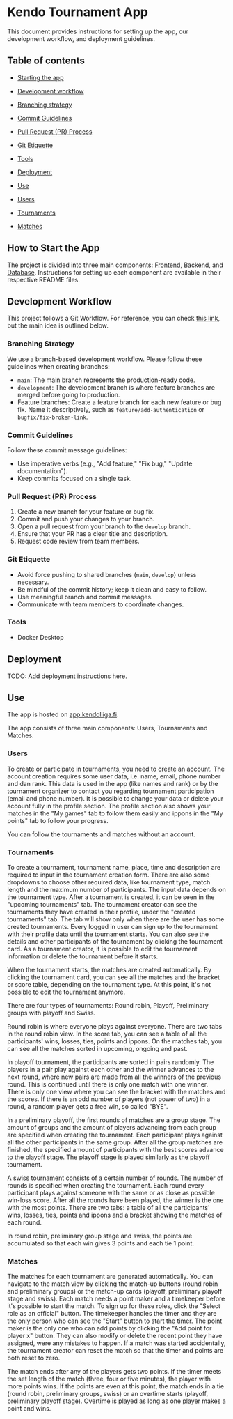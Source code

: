 # Kendo Tournament App

This document provides instructions for setting up the app, our development workflow, and deployment guidelines.

## Table of contents
- [Starting the app](#how-to-start-the-app)

- [Development workflow](#development-workflow)
 - [Branching strategy](#branching-strategy)
 - [Commit Guidelines](#commit-guidelines)
 - [Pull Request (PR) Process](#pull-request-pr-process)
 - [Git Etiquette](#git-etiquette)
 - [Tools](#tools)

- [Deployment](#deployment)

- [Use](#use)
 - [Users](#users)
 - [Tournaments](#tournaments)
 - [Matches](#matches)
 

## How to Start the App

The project is divided into three main components: [Frontend](https://github.com/Kendoers/Kendo-tournament-app/tree/development/frontend), [Backend](https://github.com/Koodikukkaro/Kendo-tournament-app/tree/development/backend/server), and [Database](https://github.com/Kendoers/Kendo-tournament-app/tree/development/backend/database). Instructions for setting up each component are available in their respective README files.

## Development Workflow

This project follows a Git Workflow. For reference, you can check [this link](https://www.atlassian.com/git/tutorials/comparing-workflows), but the main idea is outlined below.

### Branching Strategy

We use a branch-based development workflow. Please follow these guidelines when creating branches:

* `main`: The main branch represents the production-ready code.
* `development`: The development branch is where feature branches are merged before going to production.
* Feature branches: Create a feature branch for each new feature or bug fix. Name it descriptively, such as `feature/add-authentication` or `bugfix/fix-broken-link`.

### Commit Guidelines

Follow these commit message guidelines:

* Use imperative verbs (e.g., "Add feature," "Fix bug," "Update documentation").
* Keep commits focused on a single task.

### Pull Request (PR) Process

1. Create a new branch for your feature or bug fix.
2. Commit and push your changes to your branch.
3. Open a pull request from your branch to the `develop` branch.
4. Ensure that your PR has a clear title and description.
5. Request code review from team members.

### Git Etiquette

* Avoid force pushing to shared branches (`main`, `develop`) unless necessary.
* Be mindful of the commit history; keep it clean and easy to follow.
* Use meaningful branch and commit messages.
* Communicate with team members to coordinate changes.

### Tools

* Docker Desktop

## Deployment

TODO: Add deployment instructions here.

## Use

The app is hosted on [app.kendoliiga.fi](app.kendoliiga.fi). 

The app consists of three main components: Users, Tournaments and Matches. 

### Users

To create or participate in tournaments, you need to create an account. The account creation requires some user data, i.e. name, email, phone number and dan rank. This data is used in the app (like names and rank) or by the tournament organizer to contact you regarding tournament participation (email and phone number). It is possible to change your data or delete your account fully in the profile section. The profile section also shows your matches in the "My games" tab to follow them easily and ippons in the "My points" tab to follow your progress.

You can follow the tournaments and matches without an account.

### Tournaments

To create a tournament, tournament name, place, time and description are required to input in the tournament creation form. There are also some dropdowns to choose other required data, like tournament type, match length and the maximum number of participants. The input data depends on the tournament type. After a tournament is created, it can be seen in the "upcoming tournaments" tab. The tournament creator can see the tournaments they have created in their profile, under the "created tournaments" tab. The tab will show only when there are the user has some created tournaments. Every logged in user can sign up to the tournament with their profile data until the tournament starts. You can also see the details and other participants of the tournament by clicking the tournament card. As a tournament creator, it is possible to edit the tournament information or delete the tournament before it starts.

When the tournament starts, the matches are created automatically. By clicking the tournament card, you can see all the matches and the bracket or score table, depending on the tournament type. At this point, it's not possible to edit the tournament anymore. 

There are four types of tournaments: Round robin, Playoff, Preliminary groups with playoff and Swiss. 

Round robin is where everyone plays against everyone. There are two tabs in the round robin view. In the score tab, you can see a table of all the participants' wins, losses, ties, points and ippons. On the matches tab, you can see all the matches sorted in upcoming, ongoing and past.

In playoff tournament, the participants are sorted in pairs randomly. The players in a pair play against each other and the winner advances to the next round, where new pairs are made from all the winners of the previous round. This is continued until there is only one match with one winner. There is only one view where you can see the bracket with the matches and the scores. If there is an odd number of players (not power of two) in a round, a random player gets a free win, so called "BYE". 

In a preliminary playoff, the first rounds of matches are a group stage. The amount of groups and the amount of players advancing from each group are specified when creating the tournament. Each participant plays against all the other participants in the same group. After all the group matches are finished, the specified amount of participants with the best scores advance to the playoff stage. The playoff stage is played similarly as the playoff tournament.

A swiss tournament consists of a certain number of rounds. The number of rounds is specified when creating the tournament. Each round every participant plays against someone with the same or as close as possible win-loss score. After all the rounds have been played, the winner is the one with the most points. There are two tabs: a table of all the participants' wins, losses, ties, points and ippons and a bracket showing the matches of each round.

In round robin, preliminary group stage and swiss, the points are accumulated so that each win gives 3 points and each tie 1 point.

### Matches

The matches for each tournament are generated automatically. You can navigate to the match view by clicking the match-up buttons (round robin and preliminary groups) or the match-up cards (playoff, preliminary playoff stage and swiss). Each match needs a point maker and a timekeeper before it's possible to start the match. To sign up for these roles, click the "Select role as an official" button. The timekeeper handles the timer and they are the only person who can see the "Start" button to start the timer. The point maker is the only one who can add points by clicking the "Add point for player x" button. They can also modify or delete the recent point they have assigned, were any mistakes to happen. If a match was started accidentally, the tournament creator can reset the match so that the timer and points are both reset to zero.

The match ends after any of the players gets two points. If the timer meets the set length of the match (three, four or five minutes), the player with more points wins. If the points are even at this point, the match ends in a tie (round robin, preliminary groups, swiss) or an overtime starts (playoff, preliminary playoff stage). Overtime is played as long as one player makes a point and wins.


